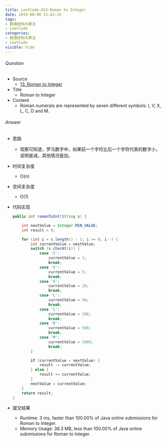 ```yaml
---
title: LeetCode.013-Roman to Integer
date: 2019-08-08 13:42:14
tags:
- 数据结构与算法
- LeetCode
categories:
- 数据结构与算法
- LeetCode
visible: hide
---
```

###### Question
- Source
	- [13. Roman to Integer](https://leetcode.com/problems/roman-to-integer/)
- Title
	- Roman to Integer
- Content 
	- Roman numerals are represented by seven different symbols: I, V, X, L, C, D and M.
<!--more-->

###### Answer
- 思路
    - 观察可知道，罗马数字中，如果前一个字符比后一个字符代表的数字小，说明是减，其他情况是加。
- 时间复杂度
    - O(n)
- 空间复杂度
    - O(1)
- 代码实现

    ```Java
    public int romanToInt(String s) {

        int nextValue = Integer.MIN_VALUE;
        int result = 0;

        for (int i = s.length() - 1; i >= 0; i--) {
            int currentValue = nextValue;
            switch (s.charAt(i)) {
                case 'I':
                    currentValue = 1;
                    break;
                case 'V':
                    currentValue = 5;
                    break;
                case 'X':
                    currentValue = 10;
                    break;
                case 'L':
                    currentValue = 50;
                    break;
                case 'C':
                    currentValue = 100;
                    break;
                case 'D':
                    currentValue = 500;
                    break;
                case 'M':
                    currentValue = 1000;
                    break;
            }

            if (currentValue < nextValue) {
                result -= currentValue;
            } else {
                result += currentValue;
            }
            nextValue = currentValue;
        }
        return result;
    }
    
    ```
- 提交结果
	- Runtime: 3 ms, faster than 100.00% of Java online submissions for Roman to Integer.
	- Memory Usage: 36.3 MB, less than 100.00% of Java online submissions for Roman to Integer.
